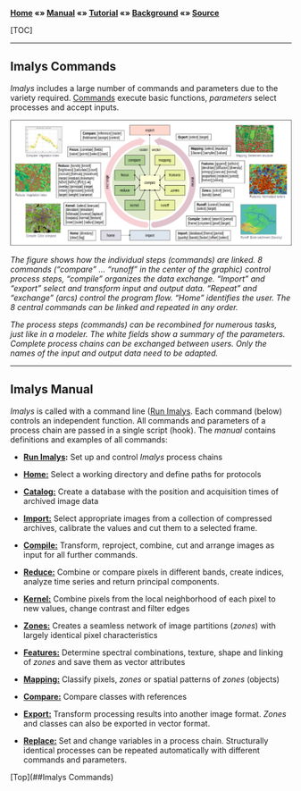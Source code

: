 **[Home](../README.md) «» [Manual](../manual/README.md) «» [Tutorial](../tutorial/README.md) «» [Background](../background/README.md) «» [Source](../source)**

[TOC]

------

## Imalys Commands

*Imalys* includes a large number of commands and parameters due to the variety required. [Commands](README.md) execute basic functions, *parameters* select processes and accept inputs.

![](../images/M0_workflow.png)

*The figure shows how the individual steps (commands) are linked. 8 commands (“compare” ... “runoff” in the center of the graphic) control process steps, “compile” organizes the data exchange. “Import” and “export” select and transform input and output data. “Repeat” and “exchange” (arcs) control the program flow. “Home” identifies the user. The 8 central commands can be linked and repeated in any order.*

*The process steps (commands) can be recombined for numerous tasks, just like in a modeler. The white fields show a summary of the parameters. Complete process chains can be exchanged between users. Only the names of the input and output data need to be adapted.*

------

## Imalys Manual

*Imalys* is called with a command line ([Run Imalys](0_Execute.md). Each command (below) controls an independent function. All commands and parameters of a process chain are passed in a single script (hook). The *manual* contains definitions and examples of all commands:

- **[Run Imalys](0_Execute.md):** Set up and control *Imalys* process chains

- **[Home:](1_Home.md)** Select a working directory and define paths for protocols

- **[Catalog:](2_Catalog.md)** Create a database with the position and acquisition times of archived image data

- **[Import:](3_Import.md)** Select appropriate images from a collection of compressed archives, calibrate the values and cut them to a selected frame.

- **[Compile:](4_Compile.md)** Transform, reproject, combine, cut and arrange images as input for all further commands. 

- **[Reduce:](5_Reduce.md)** Combine or compare pixels in different bands, create indices, analyze time series and return principal components.

- **[Kernel:](6_Kernel.md)** Combine pixels from the local neighborhood of each pixel to new values, change contrast and filter edges

- **[Zones:](7_Zones.md)** Creates a seamless network of image partitions (*zones*) with largely identical pixel characteristics

- **[Features:](8_Features.md)** Determine spectral combinations, texture, shape and linking of *zones* and save them as vector attributes

- **[Mapping:](9_Mapping.md)** Classify pixels, *zones* or spatial patterns of *zones* (objects)

- **[Compare:](10_Compare.md)** Compare classes with references 

- **[Export:](11_Export.md)** Transform processing results into another image format. *Zones* and classes can also be exported in vector format.

- **[Replace:](12_Replace.md)** Set and change variables in a process chain. Structurally identical processes can be repeated automatically with different commands and parameters.

[Top](##Imalys Commands)
